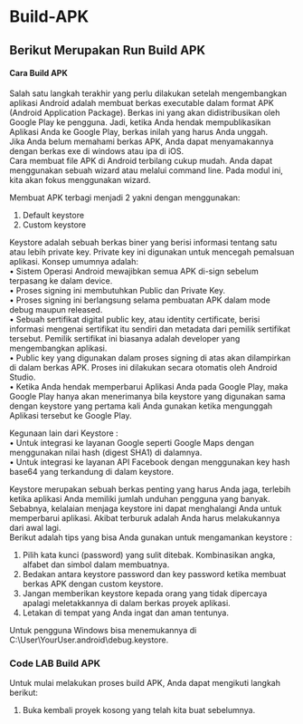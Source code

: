 # Build-APK
## Berikut Merupakan Run Build APK <br>

#### Cara Build APK
Salah satu langkah terakhir yang perlu dilakukan setelah mengembangkan aplikasi Android adalah membuat berkas executable dalam format APK (Android Application Package). Berkas ini yang akan didistribusikan oleh Google Play ke pengguna. Jadi, ketika Anda hendak mempublikasikan Aplikasi Anda ke Google Play, berkas inilah yang harus Anda unggah. <br>
Jika Anda belum memahami berkas APK, Anda dapat menyamakannya dengan berkas exe di windows atau ipa di iOS.<br>
Cara membuat file APK di Android terbilang cukup mudah. Anda dapat menggunakan sebuah wizard atau melalui command line. Pada modul ini, kita akan fokus menggunakan wizard. <br>

Membuat APK terbagi menjadi 2 yakni dengan menggunakan: <br>
1.	Default keystore <br>
2.	Custom keystore <br>


Keystore adalah sebuah berkas biner yang berisi informasi tentang satu atau lebih private key. Private key ini digunakan untuk mencegah pemalsuan aplikasi. Konsep umumnya adalah: <br>
•	Sistem Operasi Android mewajibkan semua APK di-sign sebelum terpasang ke dalam device. <br>
•	Proses signing ini membutuhkan Public dan Private Key. <br>
•	Proses signing ini berlangsung selama pembuatan APK dalam mode debug maupun released. <br>
•	Sebuah sertifikat digital public key, atau identity certificate, berisi informasi mengenai sertifikat itu sendiri dan metadata dari pemilik sertifikat tersebut. Pemilik sertifikat ini biasanya adalah developer yang mengembangkan aplikasi. <br>
•	Public key yang digunakan dalam proses signing di atas akan dilampirkan di dalam berkas APK. Proses ini dilakukan secara otomatis oleh Android Studio. <br>
•	Ketika Anda hendak memperbarui Aplikasi Anda pada Google Play, maka Google Play hanya akan menerimanya bila keystore yang digunakan sama dengan keystore yang pertama kali Anda gunakan ketika mengunggah Aplikasi tersebut ke Google Play. <br>


Kegunaan lain dari Keystore : <br>
•	Untuk integrasi ke layanan Google seperti Google Maps dengan menggunakan nilai hash (digest SHA1) di dalamnya. <br>
•	Untuk integrasi ke layanan API Facebook dengan menggunakan key hash base64 yang terkandung di dalam keystore. <br>


Keystore merupakan sebuah berkas penting yang harus Anda jaga, terlebih ketika aplikasi Anda memiliki jumlah unduhan pengguna yang banyak. Sebabnya, kelalaian menjaga keystore ini dapat menghalangi Anda untuk memperbarui aplikasi. Akibat terburuk adalah Anda harus melakukannya dari awal lagi. <br>
Berikut adalah tips yang bisa Anda gunakan untuk mengamankan keystore : <br>
1.	Pilih kata kunci (password) yang sulit ditebak. Kombinasikan angka, alfabet dan simbol dalam membuatnya. <br>
2.	Bedakan antara keystore password dan key password ketika membuat berkas APK dengan custom keystore. <br>
3.	Jangan memberikan keystore kepada orang yang tidak dipercaya apalagi meletakkannya di dalam berkas proyek aplikasi. <br>
4.	Letakan di tempat yang Anda ingat dan aman tentunya. <br>

Untuk pengguna Windows bisa menemukannya di  C:\User\YourUser\.android\debug.keystore.

### Code LAB Build APK <br>
Untuk mulai melakukan proses build APK, Anda dapat mengikuti langkah berikut: <br>
1.	Buka kembali proyek kosong yang telah kita buat sebelumnya.<br>





